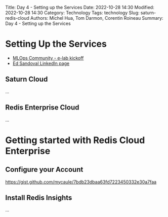 Title: Day 4 - Setting up the Services
Date: 2022-10-28 14:30
Modified: 2022-10-28 14:30
Category: Technology
Tags: technology
Slug: saturn-redis-cloud
Authors: Michel Hua, Tom Darmon, Corentin Roineau
Summary: Day 4 - Setting up the Services

# Setting Up the Services

- [MLOps Community - e-lab kickoff](www.youtube.com/watch?v=uS9ZGi8RyPM)
- [Ed Sandoval LinkedIn page](https://www.linkedin.com/in/edsandovaluk/)

## Saturn Cloud

...

## Redis Enterprise Cloud

...


# Getting started with Redis Cloud Enterprise

## Configure your Account

https://gist.github.com/mycaule/7bdb23dbaa63fd7223450332e30a7faa

## Install Redis Insights

...